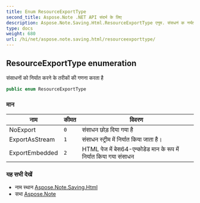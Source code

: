 ```yaml
---
title: Enum ResourceExportType
second_title: Aspose.Note .NET API संदर्भ के लिए
description: Aspose.Note.Saving.Html.ResourceExportType एनुम. संसधनं क नर्यत करने के तरकं क गणन करत है
type: docs
weight: 680
url: /hi/net/aspose.note.saving.html/resourceexporttype/
---
```

## ResourceExportType enumeration

संसाधनों को निर्यात करने के तरीकों की गणना करता है

```csharp
public enum ResourceExportType
```

### मान

| नाम | कीमत | विवरण |
| --- | --- | --- |
| NoExport | `0` | संसाधन छोड़ दिया गया है |
| ExportAsStream | `1` | संसाधन स्ट्रीम में निर्यात किया जाता है। |
| ExportEmbedded | `2` | HTML पेज में बेस64-एन्कोडेड मान के रूप में निर्यात किया गया संसाधन |

### यह सभी देखें

* नाम स्थान [Aspose.Note.Saving.Html](../../aspose.note.saving.html/)
* सभा [Aspose.Note](../../)


